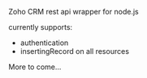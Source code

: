 Zoho CRM rest api wrapper for node.js

currently supports:
 - authentication
 - insertingRecord on all resources

More to come...
